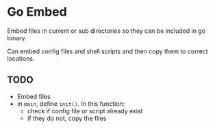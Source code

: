 # Go Embed

Embed files in current or sub directories so they can be included in go binary.

Can embed config files and shell scripts and then copy them to correct locations.

## TODO

- Embed files
- in `main`, define `init()`. In this function:
  - check if config file or script already exist
  - if they do not, copy the files
